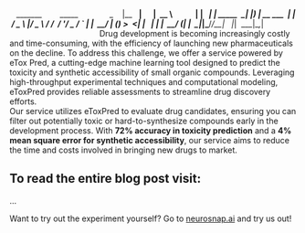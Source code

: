    _______        _____              _ 
  |__   __|      |  __ \            | |
  ___| | _____  _| |__) | __ ___  __| |
 / _ \ |/ _ \ \/ /  ___/ '__/ _ \/ _` |
|  __/ | (_) >  <| |   | | |  __/ (_| |
 \___|_|\___/_/\_\_|   |_|  \___|\__,_|
                                       
Drug development is becoming increasingly costly and time-consuming, with the efficiency of     launching new pharmaceuticals on the decline. To address this challenge, we offer a service  powered by eTox Pred, a cutting-edge machine learning tool designed to predict the toxicity and  synthetic accessibility of small organic compounds. Leveraging high-throughput experimental  techniques and computational modeling, eToxPred provides reliable assessments to streamline  drug discovery efforts.  
Our service utilizes eToxPred to evaluate drug candidates, ensuring you can filter out potentially toxic or hard-to-synthesize compounds early in the development process. With **72% accuracy in toxicity prediction** and a **4% mean square error for synthetic accessibility**, our service aims to reduce the time and costs involved in bringing new drugs to market.

## To read the entire blog post visit:
...

Want to try out the experiment yourself? Go to [neurosnap.ai](https://neurosnap.ai/) and try us out!
